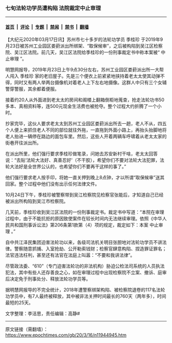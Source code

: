 ### 七旬法轮功学员遭构陷 法院裁定中止审理

---

#### [首页](../../../..?n11944945) &nbsp;|&nbsp; [评论](../../../../../epoch-comment?n11944945) &nbsp;|&nbsp; [专题](../../../../../epoch-special?n11944945) &nbsp;|&nbsp; [禁闻](../../../../../epoch-news?n11944945) &nbsp;|&nbsp; [禁书](../../../../../books?n11944945) &nbsp;|&nbsp; [翻墙](https://github.com/gfw-breaker/nogfw/blob/master/README.md?n11944945)


<div class="post_content" id="artbody" itemprop="articleBody">
 <!-- article content begin -->
 <p>
  【大纪元2020年03月17日讯】苏州市七十多岁的法轮功学员
  <ok href="https://www.epochtimes.com/gb/tag/%E5%AD%A3%E6%A1%82%E7%8F%8D.html">
   季桂珍
  </ok>
  于2019年9月23日被苏州工业园区娄葑派出所绑架、“取保候审”，之后被构陷到吴江区检察院、吴江区法院。前几天，吴江区法院给季桂珍的一份刑事裁定书中称本案被“
  <ok href="https://www.epochtimes.com/gb/tag/%E4%B8%AD%E6%AD%A2%E5%AE%A1%E7%90%86.html">
   中止审理
  </ok>
  ”。
 </p>
 <p>
  明慧网报导，2019年月23日上午9点30分左右，苏州工业园区娄葑派出所一大帮人闯入
  <ok href="https://www.epochtimes.com/gb/tag/%E5%AD%A3%E6%A1%82%E7%8F%8D.html">
   季桂珍
  </ok>
  家的老旧屋子。先是三个便衣上前紧紧地挟持着老太太使其动弹不得，同时又有两人举两台摄像机对着老人上下左右地摄像。这群人中只有三个女辅警穿警服，其余都着便服。
 </p>
 <p>
  接着约20人从外面进到老太太的房间和阁楼上翻箱倒柜地蒐查，抢走法轮功书50多本、真相资料等，连500元现金生活费也被抢夺。整个过程大约折腾了一个小时。
 </p>
 <p>
  抄家完毕，这伙人要求老太太到苏州工业园区娄葑派出所去一趟，老人不从，四五个人便上来抓住老人不同的部位就往外拖，一直拖到外面小路上，再抬头抬脚地将老人抬进一辆停在路边的面包车里。然后，这些人开着两辆车呼啸着从老太太家的街巷开往派出所。
 </p>
 <p>
  在派出所里，他们强行要求季桂珍做笔录，问她去苏安新村干啥，老太太回答说：“去贴‘法轮大法好、真善忍好’（不干胶），希望你们不要对法轮大法犯罪，法轮大法好是全世界公认的，也希望你们不要再干这样的事了。”
 </p>
 <p>
  他们强行要求老人按手印，将她一直关押到晚上8点钟，才以所谓“取保候审”送其回家。整个过程中他们没有出示任何法律文件。
 </p>
 <p>
  10月24日下午，季桂珍被警察带到吴江检察院见检察官张能后，才知道自己已经被派出所构陷到吴江市检察院。
 </p>
 <p>
  几天前，季桂珍收到吴江区法院的一份刑事裁定书。裁定书中写道：“本院在审理过程中，由于不能抗拒的原因致使案件在较长时间内无法继续审理。依照《中华人民共和国刑事诉讼法》第206条第1款第（4）项的规定，裁定如下：本案
  <ok href="https://www.epochtimes.com/gb/tag/%E4%B8%AD%E6%AD%A2%E5%AE%A1%E7%90%86.html">
   中止审理
  </ok>
  。”
 </p>
 <p>
  自中共江泽民集团迫害法轮功以来，各级司法机关明目张胆地对法轮功学员不讲法律。警察随意抓捕、入室抢劫、公开勒索钱财；检察官肆意构陷、捏造罪证罪名；法官违法枉判，甚至还有法官在法庭上叫嚣：“不要和我讲法律”。
 </p>
 <p>
  尽管政法委、“610”（专门迫害法轮功的非法机构）胁迫公检法司系统的人员执法犯法，其中有些人还存善良之心，如在审理过程中出现检察院不立案、撤诉、庭审后决定免于刑事处分、释放法轮功学员等。
 </p>
 <p>
  据明慧网报导的不完全统计，2018年遭警察绑架构陷、被检察院退卷的117名法轮功学员中，有7人最终被释放，其中被非法关押时间最长的760天（两年多），时间最短的25天。
 </p>
 <p>
  文字整理：李洁思，责任编辑：高静#
 </p>
 <!-- article content end -->
 <div id="below_article_ad">
 </div>
</div>


---

原文链接（需翻墙）：https://www.epochtimes.com/gb/20/3/16/n11944945.htm